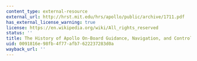 ```yaml
---
content_type: external-resource
external_url: http://hrst.mit.edu/hrs/apollo/public/archive/1711.pdf
has_external_license_warning: true
license: https://en.wikipedia.org/wiki/All_rights_reserved
status: ''
title: The History of Apollo On-Board Guidance, Navigation, and Control
uid: 0091816e-98fb-4f77-afb7-622237283d0a
wayback_url: ''
---
```

